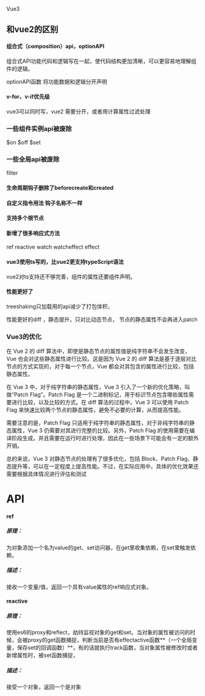Vue3





## 和vue2的区别



#### 组合式（composition）api，optionAPI

组合式API功能代码和逻辑写在一起，使代码结构更加清晰，可以更容易地理解组件的逻辑。

optionAPI函数 将功能数据和逻辑分开声明



#### v-for、v-if优先级

vue3可以同时写，vue2 需要分开，或者用计算属性过滤处理

### 一些组件实例api被废除

$on $off $set

### 一些全局api被废除

filter

#### 生命周期钩子删除了beforecreate和created

#### 自定义指令用法 钩子名称不一样



#### 支持多个根节点



#### 新增了很多响应式方法

ref reactive  watch  watcheffect effect



#### vue3使用ts写的，比vue2更支持typeScript语法

vue2对ts支持还不够完善，组件的属性还要组件声明。



#### 性能更好了

treeshaking只加载用的api减少了打包体积，

性能更好的diff ，静态提升，只对比动态节点， 节点的静态属性不会再进入patch



### Vue3的优化

 

在 Vue 2 的 diff 算法中，即使是静态节点的属性值是纯字符串不会发生改变，Vue 也会对这些静态属性进行比较。这是因为 Vue 2 的 diff 算法是基于逐层对比节点的方式实现的，对于每一个节点，Vue 都会对其包含的属性进行比较，包括静态属性。

在 Vue 3 中，对于纯字符串的静态属性，Vue 3 引入了一个新的优化策略，叫做“Patch Flag”。Patch Flag 是一个二进制标记，用于标识节点包含哪些属性需要进行比较，以及比较的方式。在 diff 算法的过程中，Vue 3 可以使用 Patch Flag 来快速比较两个节点的静态属性，避免不必要的计算，从而提高性能。

需要注意的是，Patch Flag 只适用于纯字符串的静态属性，对于非纯字符串的静态属性，Vue 3 仍需要对其进行完整的比较。另外，Patch Flag 的使用需要在编译阶段生成，并且需要在运行时进行处理，因此在一些场景下可能会有一定的额外开销。

总的来说，Vue 3 对静态节点的处理有了很多优化，包括 Block、Patch Flag、静态提升等，可以在一定程度上提高性能。不过，在实际应用中，具体的优化效果还需要根据具体情况进行评估和测试

# API

#### ref

##### 原理：

为对象添加一个名为value的get、set访问器，在get里收集依赖，在set里触发依赖。

##### 描述：

接收一个变量/值，返回一个具有value属性的ref响应式对象。



#### reactive

##### 原理：

使用es6的proxy和reflect，劫持监视对象的get和set。当对象的属性被访问的时候，会被proxy的get函数捕捉，判断当前是否有effectactive函数**（一个全局变量，保存set的回调函数）**，有的话就执行track函数，当对象属性被修改时或者新增属性时，被set函数捕捉，

##### 描述：

接受一个对象，返回一个是对象